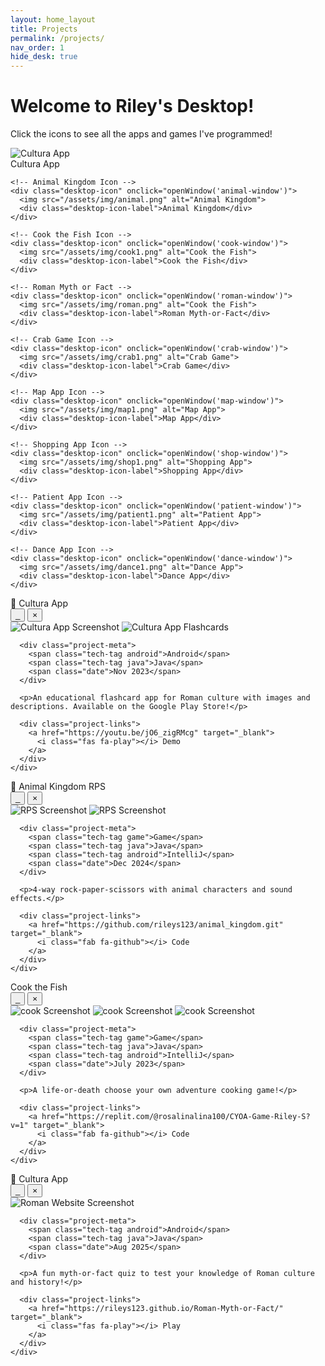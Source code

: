 ```yaml
---
layout: home_layout
title: Projects
permalink: /projects/
nav_order: 1
hide_desk: true
---
```

# Welcome to Riley's Desktop!
<p>Click the icons to see all the apps and games I've programmed!</p>

<div class="desktop-container">
<div class="desktop-theme"> 
  <div class="desktop-icons">
    <!-- Cultura App Icon -->
    <div class="desktop-icon" onclick="openWindow('cultura-window')">
      <img src="/assets/img/cultura.png" alt="Cultura App">
      <div class="desktop-icon-label">Cultura App</div>
    </div>
    
    <!-- Animal Kingdom Icon -->
    <div class="desktop-icon" onclick="openWindow('animal-window')">
      <img src="/assets/img/animal.png" alt="Animal Kingdom">
      <div class="desktop-icon-label">Animal Kingdom</div>
    </div>
    
    <!-- Cook the Fish Icon -->
    <div class="desktop-icon" onclick="openWindow('cook-window')">
      <img src="/assets/img/cook1.png" alt="Cook the Fish">
      <div class="desktop-icon-label">Cook the Fish</div>
    </div>

    <!-- Roman Myth or Fact -->
    <div class="desktop-icon" onclick="openWindow('roman-window')">
      <img src="/assets/img/roman.png" alt="Cook the Fish">
      <div class="desktop-icon-label">Roman Myth-or-Fact</div>
    </div>
    
    <!-- Crab Game Icon -->
    <div class="desktop-icon" onclick="openWindow('crab-window')">
      <img src="/assets/img/crab1.png" alt="Crab Game">
      <div class="desktop-icon-label">Crab Game</div>
    </div>
    
    <!-- Map App Icon -->
    <div class="desktop-icon" onclick="openWindow('map-window')">
      <img src="/assets/img/map1.png" alt="Map App">
      <div class="desktop-icon-label">Map App</div>
    </div>
    
    <!-- Shopping App Icon -->
    <div class="desktop-icon" onclick="openWindow('shop-window')">
      <img src="/assets/img/shop1.png" alt="Shopping App">
      <div class="desktop-icon-label">Shopping App</div>
    </div>
    
    <!-- Patient App Icon -->
    <div class="desktop-icon" onclick="openWindow('patient-window')">
      <img src="/assets/img/patient1.png" alt="Patient App">
      <div class="desktop-icon-label">Patient App</div>
    </div>
    
    <!-- Dance App Icon -->
    <div class="desktop-icon" onclick="openWindow('dance-window')">
      <img src="/assets/img/dance1.png" alt="Dance App">
      <div class="desktop-icon-label">Dance App</div>
    </div>
  </div>
  
  <!-- Taskbar -->
  <div class="taskbar">
    <div class="time" id="current-time"></div>
  </div>
 </div>
 
  
  <!-- Project Windows -->
  <!-- Cultura App Window -->
  <div id="cultura-window" class="project-window">
    <div class="window-header">
      <div class="window-title">📱 Cultura App</div>
      <div class="window-controls">
        <button onclick="minimizeWindow('cultura-window')">_</button>
        <button onclick="closeWindow('cultura-window')">×</button>
      </div>
    </div>
    <div class="window-content">
      <div class="project-screenshot-container">
        <img src="/assets/img/cultura1.png" alt="Cultura App Screenshot" loading="lazy">
        <img src="/assets/img/cultura.png" alt="Cultura App Flashcards" loading="lazy">
      </div>
      
      <div class="project-meta">
        <span class="tech-tag android">Android</span>
        <span class="tech-tag java">Java</span>
        <span class="date">Nov 2023</span>
      </div>
      
      <p>An educational flashcard app for Roman culture with images and descriptions. Available on the Google Play Store!</p>
      
      <div class="project-links">
        <a href="https://youtu.be/jO6_zigRMcg" target="_blank">
          <i class="fas fa-play"></i> Demo
        </a>
      </div>
    </div>
  </div>
  
  <!-- Animal Kingdom Window -->
  <div id="animal-window" class="project-window">
    <div class="window-header">
      <div class="window-title">🐯 Animal Kingdom RPS</div>
      <div class="window-controls">
        <button onclick="minimizeWindow('animal-window')">_</button>
        <button onclick="closeWindow('animal-window')">×</button>
      </div>
    </div>
    <div class="window-content">
      <!-- Copy your existing project card content here -->
      <div class="project-screenshot-container">
        <img src="/assets/img/animal0.png" alt="RPS Screenshot" loading="lazy">
        <img src="/assets/img/animal.png" alt="RPS Screenshot" loading="lazy">
      </div>
      
      <div class="project-meta">
        <span class="tech-tag game">Game</span>
        <span class="tech-tag java">Java</span>
        <span class="tech-tag android">IntelliJ</span>
        <span class="date">Dec 2024</span>
      </div>
      
      <p>4-way rock-paper-scissors with animal characters and sound effects.</p>
      
      <div class="project-links">
        <a href="https://github.com/rileys123/animal_kingdom.git" target="_blank">
          <i class="fab fa-github"></i> Code
        </a>
      </div>
    </div>
  </div>
  
  <!-- Repeat for other projects -->
  <!-- Cook the Fish -->
  <div id="cook-window" class="project-window">
    <div class="window-header">
      <div class="window-title">Cook the Fish</div>
      <div class="window-controls">
        <button onclick="minimizeWindow('cook-window')">_</button>
        <button onclick="closeWindow('cook-window')">×</button>
      </div>
    </div>
    <div class="window-content">
      <!-- Copy your existing project card content here -->
      <div class="project-screenshot-container">
        <img src="/assets/img/cook1.png" alt="cook Screenshot" loading="lazy">
        <img src="/assets/img/cook2.png" alt="cook Screenshot" loading="lazy">
        <img src="/assets/img/cook3.png" alt="cook Screenshot" loading="lazy">
      </div>
      
      <div class="project-meta">
        <span class="tech-tag game">Game</span>
        <span class="tech-tag java">Java</span>
        <span class="tech-tag android">IntelliJ</span>
        <span class="date">July 2023</span>
      </div>
      
      <p>A life-or-death choose your own adventure cooking game!</p>
      
      <div class="project-links">
        <a href="https://replit.com/@rosalinalina100/CYOA-Game-Riley-S?v=1" target="_blank">
          <i class="fab fa-github"></i> Code
        </a>
      </div>
    </div>
  </div>  


  <!-- Roman App Window -->
  <div id="roman-window" class="project-window">
    <div class="window-header">
      <div class="window-title">📱 Cultura App</div>
      <div class="window-controls">
        <button onclick="minimizeWindow('roman-window')">_</button>
        <button onclick="closeWindow('roman-window')">×</button>
      </div>
    </div>
    <div class="window-content">
      <div class="project-screenshot-container">
        <img src="/assets/img/roman1.png" alt="Roman Website Screenshot" loading="lazy">
      </div>
      
      <div class="project-meta">
        <span class="tech-tag android">Android</span>
        <span class="tech-tag java">Java</span>
        <span class="date">Aug 2025</span>
      </div>
      
      <p>A fun myth-or-fact quiz to test your knowledge of Roman culture and history!</p>
      
      <div class="project-links">
        <a href="https://rileys123.github.io/Roman-Myth-or-Fact/" target="_blank">
          <i class="fas fa-play"></i> Play
        </a>
      </div>
    </div>
  </div>







  
</div>

<script>
// Window management functions
let activeWindow = null;
let isDragging = false;
let offsetX, offsetY;
let originalWidth, originalHeight;

function openWindow(windowId) {
  const window = document.getElementById(windowId);
  window.style.display = 'block';
  
  // Store original dimensions
  originalWidth = window.offsetWidth;
  originalHeight = window.offsetHeight;
  
  // Center the window
  window.classList.add('window-centered');
  
  // Bring to front
  document.querySelectorAll('.project-window').forEach(w => {
    w.style.zIndex = '100';
  });
  window.style.zIndex = '101';
  activeWindow = window;
}

function closeWindow(windowId) {
  document.getElementById(windowId).style.display = 'none';
  activeWindow = null;
}

function minimizeWindow(windowId) {
  const window = document.getElementById(windowId);
  const content = window.querySelector('.window-content');
  content.style.display = content.style.display === 'none' ? 'block' : 'none';
}

// Make windows draggable
document.querySelectorAll('.window-header').forEach(header => {
  header.addEventListener('mousedown', function(e) {
    const window = this.parentElement;
    activeWindow = window;
    isDragging = true;
    
    // Store current position and remove centering
    const rect = window.getBoundingClientRect();
    window.classList.remove('window-centered');
    window.style.left = `${rect.left}px`;
    window.style.top = `${rect.top}px`;
    window.style.width = `${originalWidth}px`; // Maintain original width
    window.style.height = 'auto'; // Allow height to adjust to content
    
    offsetX = e.clientX - rect.left;
    offsetY = e.clientY - rect.top;
    
    e.preventDefault();
  });
});

// Handle mouse movement for dragging
document.addEventListener('mousemove', function(e) {
  if (!isDragging || !activeWindow) return;
  
  activeWindow.style.left = `${e.clientX - offsetX}px`;
  activeWindow.style.top = `${e.clientY - offsetY}px`;
});

// Stop dragging when mouse is released
document.addEventListener('mouseup', function() {
  isDragging = false;
});

// Update time in taskbar
function updateTime() {
  const now = new Date();
  document.getElementById('current-time').textContent = now.toLocaleTimeString();
}
setInterval(updateTime, 1000);
updateTime();
</script>
